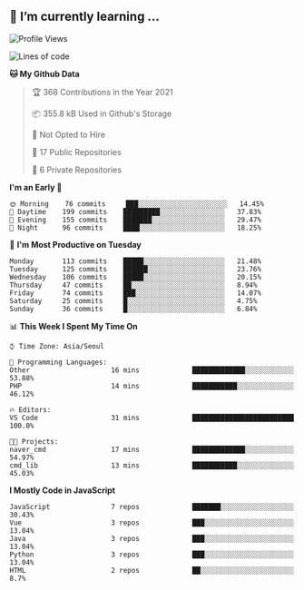 ## 🌱 I’m currently learning ...


<!--START_SECTION:waka-->
![Profile Views](http://img.shields.io/badge/Profile%20Views-4-blue)

![Lines of code](https://img.shields.io/badge/From%20Hello%20World%20I%27ve%20Written-2.9%20million%20lines%20of%20code-blue)

**🐱 My Github Data** 

> 🏆 368 Contributions in the Year 2021
 > 
> 📦 355.8 kB Used in Github's Storage 
 > 
> 🚫 Not Opted to Hire
 > 
> 📜 17 Public Repositories 
 > 
> 🔑 6 Private Repositories  
 > 
**I'm an Early 🐤** 

```text
🌞 Morning    76 commits     ███░░░░░░░░░░░░░░░░░░░░░░   14.45% 
🌆 Daytime    199 commits    █████████░░░░░░░░░░░░░░░░   37.83% 
🌃 Evening    155 commits    ███████░░░░░░░░░░░░░░░░░░   29.47% 
🌙 Night      96 commits     ████░░░░░░░░░░░░░░░░░░░░░   18.25%

```
📅 **I'm Most Productive on Tuesday** 

```text
Monday       113 commits    █████░░░░░░░░░░░░░░░░░░░░   21.48% 
Tuesday      125 commits    ██████░░░░░░░░░░░░░░░░░░░   23.76% 
Wednesday    106 commits    █████░░░░░░░░░░░░░░░░░░░░   20.15% 
Thursday     47 commits     ██░░░░░░░░░░░░░░░░░░░░░░░   8.94% 
Friday       74 commits     ███░░░░░░░░░░░░░░░░░░░░░░   14.07% 
Saturday     25 commits     █░░░░░░░░░░░░░░░░░░░░░░░░   4.75% 
Sunday       36 commits     █░░░░░░░░░░░░░░░░░░░░░░░░   6.84%

```


📊 **This Week I Spent My Time On** 

```text
⌚︎ Time Zone: Asia/Seoul

💬 Programming Languages: 
Other                    16 mins             █████████████░░░░░░░░░░░░   53.88% 
PHP                      14 mins             ███████████░░░░░░░░░░░░░░   46.12%

🔥 Editors: 
VS Code                  31 mins             █████████████████████████   100.0%

🐱‍💻 Projects: 
naver_cmd                17 mins             █████████████░░░░░░░░░░░░   54.97% 
cmd_lib                  13 mins             ███████████░░░░░░░░░░░░░░   45.03%

```

**I Mostly Code in JavaScript** 

```text
JavaScript               7 repos             ███████░░░░░░░░░░░░░░░░░░   30.43% 
Vue                      3 repos             ███░░░░░░░░░░░░░░░░░░░░░░   13.04% 
Java                     3 repos             ███░░░░░░░░░░░░░░░░░░░░░░   13.04% 
Python                   3 repos             ███░░░░░░░░░░░░░░░░░░░░░░   13.04% 
HTML                     2 repos             ██░░░░░░░░░░░░░░░░░░░░░░░   8.7%

```



<!--END_SECTION:waka-->
